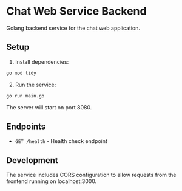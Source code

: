 # Chat Web Service Backend

Golang backend service for the chat web application.

## Setup

1. Install dependencies:
```bash
go mod tidy
```

2. Run the service:
```bash
go run main.go
```

The server will start on port 8080.

## Endpoints

- `GET /health` - Health check endpoint

## Development

The service includes CORS configuration to allow requests from the frontend running on localhost:3000.

